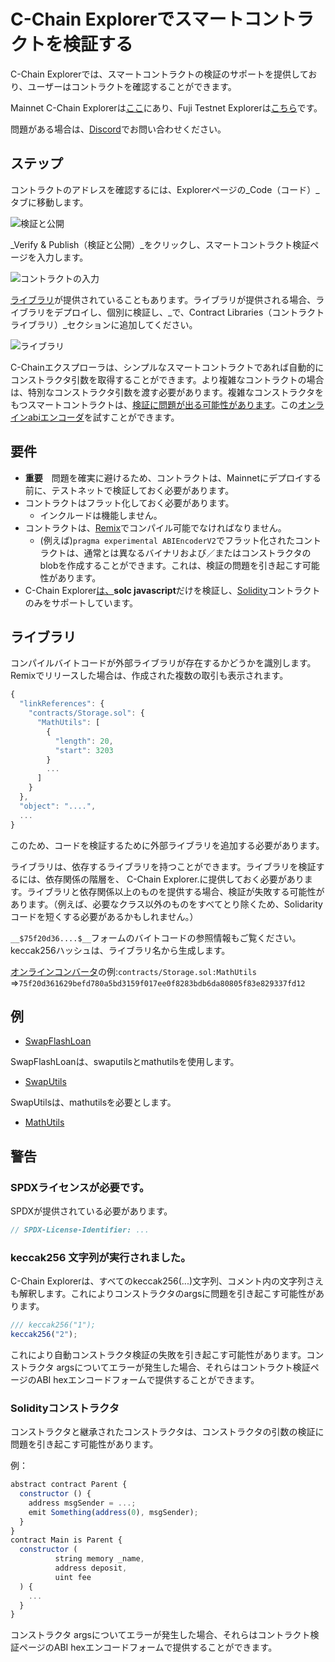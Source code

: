 #  C-Chain Explorerでスマートコントラクトを検証する

 C-Chain Explorerでは、スマートコントラクトの検証のサポートを提供しており、ユーザーはコントラクトを確認することができます。

Mainnet C-Chain Explorerは[ここ](https://cchain.explorer.avax.network/)にあり、Fuji Testnet Explorerは[こちら](https://cchain.explorer.avax-test.network/)です。

問題がある場合は、[Discord](https://chat.avalabs.org)でお問い合わせください。

## ステップ

コントラクトのアドレスを確認するには、Explorerページの_Code（コード）_タブに移動します。

![検証と公開](../../../.gitbook/assets/smart-contract-verify-page.png)

_Verify & Publish（検証と公開）_をクリックし、スマートコントラクト検証ページを入力します。

![コントラクトの入力](../../../.gitbook/assets/smart-contract-input-page.png)

[ライブラリ](https://docs.soliditylang.org/en/v0.8.4/contracts.html?highlight=libraries#libraries)が提供されていることもあります。ライブラリが提供される場合、ライブラリをデプロイし、個別に検証し、_で、Contract Libraries（コントラクトライブラリ）_セクションに追加してください。

![ライブラリ](../../../.gitbook/assets/smart-contract-library.png)

 C-Chainエクスプローラは、シンプルなスマートコントラクトであれば自動的にコンストラクタ引数を取得することができます。より複雑なコントラクトの場合は、特別なコンストラクタ引数を渡す必要があります。複雑なコンストラクタをもつスマートコントラクトは、[検証に問題が出る可能性があります](verify-smart-contracts.md#caveats)。この[オンラインabiエンコーダ](https://abi.hashex.org/)を試すことができます。

## 要件

* **重要**　問題を確実に避けるため、コントラクトは、Mainnetにデプロイする前に、テストネットで検証しておく必要があります。
* コントラクトはフラット化しておく必要があります。
   * インクルードは機能しません。
* コントラクトは、[Remix](https://remix.ethereum.org)でコンパイル可能でなければなりません。
   * (例えば)`pragma experimental ABIEncoderV2`でフラット化されたコントラクトは、通常とは異なるバイナリおよび／またはコンストラクタのblobを作成することができます。これは、検証の問題を引き起こす可能性があります。
*  C-Chain Explorer[は、](https://github.com/ethereum/solc-bin)**solc javascript**だけを検証し、[Solidity](https://docs.soliditylang.org)コントラクトのみをサポートしています。

## ライブラリ

コンパイルバイトコードが外部ライブラリが存在するかどうかを識別します。Remixでリリースした場合は、作成された複数の取引も表示されます。

```javascript
{
  "linkReferences": {
    "contracts/Storage.sol": {
      "MathUtils": [
        {
          "length": 20,
          "start": 3203
        }
        ...
      ]
    }
  },
  "object": "....",
  ...
}
```

このため、コードを検証するために外部ライブラリを追加する必要があります。

ライブラリは、依存するライブラリを持つことができます。ライブラリを検証するには、依存関係の階層を、 C-Chain Explorer.に提供しておく必要があります。ライブラリと依存関係以上のものを提供する場合、検証が失敗する可能性があります。（例えば、必要なクラス以外のものをすべてとり除くため、Solidarityコードを短くする必要があるかもしれません。）

`__$75f20d36....$__`フォームのバイトコードの参照情報もご覧ください。keccak256ハッシュは、ライブラリ名から生成します。

[オンラインコンバータ](https://emn178.github.io/online-tools/keccak_256.html)の例:`contracts/Storage.sol:MathUtils` =>`75f20d361629befd780a5bd3159f017ee0f8283bdb6da80805f83e829337fd12`

## 例

* [SwapFlashLoan](https://cchain.explorer.avax-test.network/address/0x12DF75Fed4DEd309477C94cE491c67460727C0E8/contracts)

SwapFlashLoanは、swaputilsとmathutilsを使用します。

* [SwapUtils](https://cchain.explorer.avax-test.network/address/0x6703e4660E104Af1cD70095e2FeC337dcE034dc1/contracts)

SwapUtilsは、mathutilsを必要とします。

* [MathUtils](https://cchain.explorer.avax-test.network/address/0xbA21C84E4e593CB1c6Fe6FCba340fa7795476966/contracts)

## 警告

### SPDXライセンスが必要です。

SPDXが提供されている必要があります。

```javascript
// SPDX-License-Identifier: ...
```

### keccak256 文字列が実行されました。

 C-Chain Explorerは、すべてのkeccak256(...)文字列、コメント内の文字列さえも解釈します。これによりコンストラクタのargsに問題を引き起こす可能性があります。

```javascript
/// keccak256("1");
keccak256("2");
```

これにより自動コンストラクタ検証の失敗を引き起こす可能性があります。コンストラクタ argsについてエラーが発生した場合、それらはコントラクト検証ページのABI hexエンコードフォームで提供することができます。

### Solidityコンストラクタ

コンストラクタと継承されたコンストラクタは、コンストラクタの引数の検証に問題を引き起こす可能性があります。

例：

```javascript
abstract contract Parent {
  constructor () {
    address msgSender = ...;
    emit Something(address(0), msgSender);
  }
}
contract Main is Parent {
  constructor (
          string memory _name,
          address deposit,
          uint fee
  ) {
    ...
  }
}
```

コンストラクタ argsについてエラーが発生した場合、それらはコントラクト検証ページのABI hexエンコードフォームで提供することができます。

